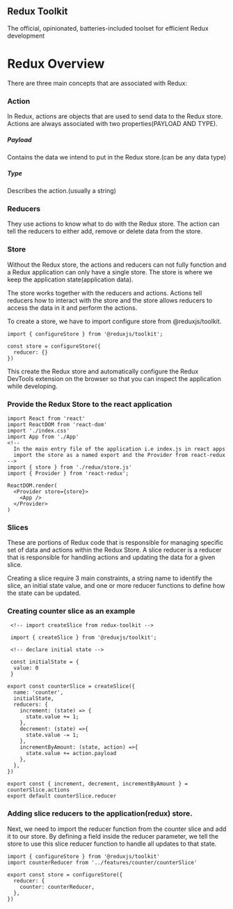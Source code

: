 ## Redux Toolkit

The official, opinionated, batteries-included toolset for efficient Redux development

# Redux Overview

There are three main concepts that are associated with Redux:

### Action

In Redux, actions are objects that are used to send data to the Redux store.
Actions are always associated with two properties(PAYLOAD AND TYPE).

##### Payload

Contains the data we intend to put in the Redux store.(can be any data type)

##### Type

Describes the action.(usually a string)

### Reducers

They use actions to know what to do with the Redux store. The action can tell the reducers to either add, remove or delete data from the store.

### Store

Without the Redux store, the actions and reducers can not fully function and a Redux application can only have a single store.
The store is where we keep the application state(application data).

The store works together with the reducers and actions. Actions tell reducers how to interact with the store and the store allows reducers to access the data in it and perform the actions.

To create a store, we have to import configure store from @reduxjs/toolkit.

```
import { configureStore } from '@reduxjs/toolkit';

const store = configureStore({
  reducer: {}
})
```

This create the Redux store and automatically configure the Redux DevTools extension on the browser so that you can inspect the application while developing.

### Provide the Redux Store to the react application

```
import React from 'react'
import ReactDOM from 'react-dom'
import './index.css'
import App from './App'
<!--
  In the main entry file of the application i.e index.js in react apps
  import the store as a named export and the Provider from react-redux
-->
import { store } from './redux/store.js'
import { Provider } from 'react-redux';

ReactDOM.render(
  <Provider store={store}>
    <App />
  </Provider>
)

```

### Slices

These are portions of Redux code that is responsible for managing specific set of data and actions within the Redux Store.
A slice reducer is a reducer that is responsible for handling actions and updating the data for a given slice.

Creating a slice require 3 main constraints, a string name to identify the slice, an initial state value, and one or more reducer functions to define how the state can be updated.

### Creating counter slice as an example

```
 <!-- import createSlice from redux-toolkit -->

 import { createSlice } from '@reduxjs/toolkit';

 <!-- declare initial state -->

 const initialState = {
  value: 0
 }

export const counterSlice = createSlice({
  name: 'counter',
  initialState,
  reducers: {
    increment: (state) => {
      state.value += 1;
    },
    decrement: (state) =>{
      state.value -= 1;
    },
    incrementByAmount: (state, action) =>{
      state.value += action.payload
    },
  },
})

export const { increment, decrement, incrementByAmount } = counterSlice.actions
export default counterSlice.reducer

```

### Adding slice reducers to the application(redux) store.

Next, we need to import the reducer function from the counter slice and add it to our store. By defining a field inside the reducer parameter, we tell the store to use this slice reducer function to handle all updates to that state.

```
import { configureStore } from '@reduxjs/toolkit'
import counterReducer from '../features/counter/counterSlice'

export const store = configureStore({
  reducer: {
    counter: counterReducer,
  },
})
```
